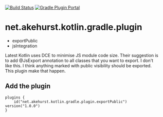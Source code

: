 [![Build Status](https://travis-ci.com/dhakehurst/net.akehurst.kotlin.export-public.svg?branch=master)](https://travis-ci.com/dhakehurst/net.akehurst.kotlin.export-public)
[![Gradle Plugin Portal](https://img.shields.io/maven-metadata/v/https/plugins.gradle.org/m2/net/akehurst/kotlin/gradle/plugin/export-public/maven-metadata.xml.svg?colorB=007ec6&label=gradle%20plugin)](https://plugins.gradle.org/plugin/net.akehurst.kotlin.export-public)

# net.akehurst.kotlin.gradle.plugin
- exportPublic
- jsIntegration


Latest Kotlin uses DCE to minimise JS module code size.
Their suggestion is to add @JsExport annotation to all classes that you want to export.
I don't like this. I think anything marked with public visibility should be exported.
This plugin make that happen.


## Add the plugin

```
plugins {
    id("net.akehurst.kotlin.gradle.plugin.exportPublic") version("1.0.0")
}
```

